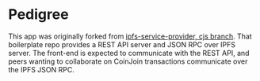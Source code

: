 # Pedigree

This app was originally forked from [ipfs-service-provider, cjs branch](https://github.com/Permissionless-Software-Foundation/ipfs-service-provider/tree/cjs). That boilerplate repo provides a REST API server and JSON RPC over IPFS server. The front-end is expected to communicate with the REST API, and peers wanting to collaborate on CoinJoin transactions communicate over the IPFS JSON RPC.
